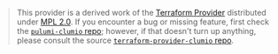 > This provider is a derived work of the [Terraform Provider](https://github.com/terraform-providers/terraform-provider-clumio)
> distributed under [MPL 2.0](https://www.mozilla.org/en-US/MPL/2.0/). If you encounter a bug or missing feature,
> first check the [`pulumi-clumio` repo](/issues); however, if that doesn't turn up anything,
> please consult the source [`terraform-provider-clumio` repo](https://github.com/terraform-providers/terraform-provider-clumio/issues).
